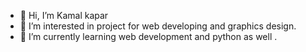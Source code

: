 - 👋 Hi, I’m Kamal kapar
- 👀 I’m interested in project for web developing and graphics design.
- 🌱 I’m currently learning web development and python as well .
